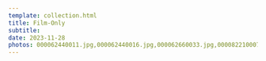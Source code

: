 ```yaml
---
template: collection.html
title: Film-Only
subtitle: 
date: 2023-11-28
photos: 000062440011.jpg,000062440016.jpg,000062660033.jpg,000082210007.jpg,000091890025.jpg,000091890034.jpg,000092510034.jpg,000003920037.jpg,000003960008.jpg,000003960018.jpg,000003960025.jpg,000003960030.jpg
---
```


